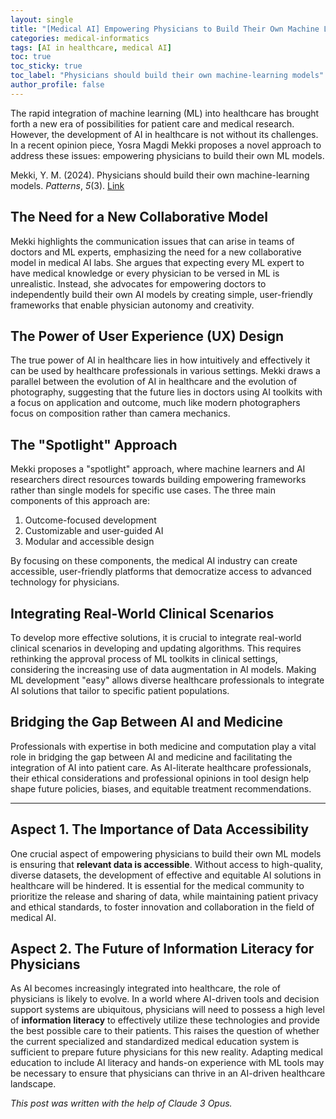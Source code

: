 ```yaml
---
layout: single
title: "[Medical AI] Empowering Physicians to Build Their Own Machine Learning Models"
categories: medical-informatics
tags: [AI in healthcare, medical AI]
toc: true
toc_sticky: true
toc_label: "Physicians should build their own machine-learning models"
author_profile: false
---
```



The rapid integration of machine learning (ML) into healthcare has brought forth a new era of possibilities for patient care and medical research. However, the development of AI in healthcare is not without its challenges. In a recent opinion piece, Yosra Magdi Mekki proposes a novel approach to address these issues: empowering physicians to build their own ML models.

Mekki, Y. M. (2024). Physicians should build their own machine-learning models. _Patterns_, _5_(3).
[Link](https://www.cell.com/patterns/fulltext/S2666-3899(24)00047-3?hss_channel=lcp-38726)

## The Need for a New Collaborative Model

Mekki highlights the communication issues that can arise in teams of doctors and ML experts, emphasizing the need for a new collaborative model in medical AI labs. She argues that expecting every ML expert to have medical knowledge or every physician to be versed in ML is unrealistic. Instead, she advocates for empowering doctors to independently build their own AI models by creating simple, user-friendly frameworks that enable physician autonomy and creativity.

## The Power of User Experience (UX) Design

The true power of AI in healthcare lies in how intuitively and effectively it can be used by healthcare professionals in various settings. Mekki draws a parallel between the evolution of AI in healthcare and the evolution of photography, suggesting that the future lies in doctors using AI toolkits with a focus on application and outcome, much like modern photographers focus on composition rather than camera mechanics.

## The "Spotlight" Approach

Mekki proposes a "spotlight" approach, where machine learners and AI researchers direct resources towards building empowering frameworks rather than single models for specific use cases. The three main components of this approach are:

1. Outcome-focused development
2. Customizable and user-guided AI
3. Modular and accessible design

By focusing on these components, the medical AI industry can create accessible, user-friendly platforms that democratize access to advanced technology for physicians.

## Integrating Real-World Clinical Scenarios

To develop more effective solutions, it is crucial to integrate real-world clinical scenarios in developing and updating algorithms. This requires rethinking the approval process of ML toolkits in clinical settings, considering the increasing use of data augmentation in AI models. Making ML development "easy" allows diverse healthcare professionals to integrate AI solutions that tailor to specific patient populations.

## Bridging the Gap Between AI and Medicine

Professionals with expertise in both medicine and computation play a vital role in bridging the gap between AI and medicine and facilitating the integration of AI into patient care. As AI-literate healthcare professionals, their ethical considerations and professional opinions in tool design help shape future policies, biases, and equitable treatment recommendations.

---

## Aspect 1. The Importance of Data Accessibility

One crucial aspect of empowering physicians to build their own ML models is ensuring that **relevant data is accessible**. Without access to high-quality, diverse datasets, the development of effective and equitable AI solutions in healthcare will be hindered. It is essential for the medical community to prioritize the release and sharing of data, while maintaining patient privacy and ethical standards, to foster innovation and collaboration in the field of medical AI.

## Aspect 2. The Future of Information Literacy for Physicians

As AI becomes increasingly integrated into healthcare, the role of physicians is likely to evolve. In a world where AI-driven tools and decision support systems are ubiquitous, physicians will need to possess a high level of **information literacy** to effectively utilize these technologies and provide the best possible care to their patients. This raises the question of whether the current specialized and standardized medical education system is sufficient to prepare future physicians for this new reality. Adapting medical education to include AI literacy and hands-on experience with ML tools may be necessary to ensure that physicians can thrive in an AI-driven healthcare landscape.


*This post was written with the help of Claude 3 Opus.*